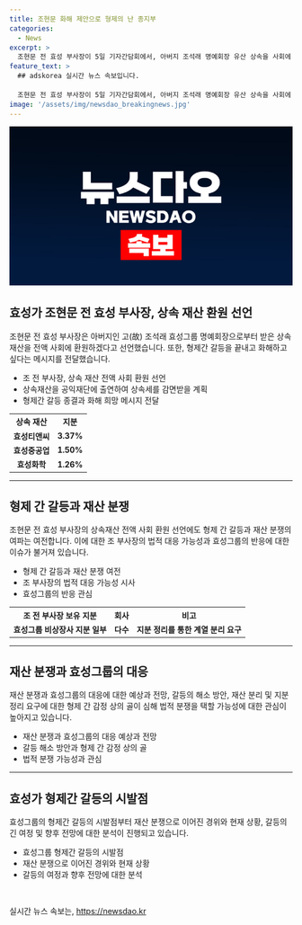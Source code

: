 ```yaml
---
title: 조현문 화해 제안으로 형제의 난 종지부
categories:
  - News
excerpt: >
  조현문 전 효성 부사장이 5일 기자간담회에서, 아버지 조석래 명예회장 유산 상속을 사회에 환원하고, 화해를 원한다고 밝혔다. 상속 재산을 공익재단에 출연할 예정이며, 법정 분쟁 가능성도 시사했다. 형제 간 갈등이 여전히 남아있으나, 선친의 유언에 따라 화해를 원하며, 공정거래법상 계열 분리 요건을 강조했다. 형제들의 협조가 필요하며, 효성그룹은 공식적으로 반응하지 않았다.경영권 분쟁이 아니라 계열 분리를 요구하는 입장이며, 압수수색과 공정거래법상 계열 분리 요건 충족을 요청하고 있다. 별세한 조 명예회장이 남긴 지분을 완료한 형제들은 평화롭게 해결하기 어렵다는 입장이다. 【서울=】고 승민 기자에 따르면, 검찰은 관련 회사를 통한 비자금 조성 혐의를 조사 중이다. 10년 전 형제 간 분쟁이 시작되어 선친의 유언에 따른 상속과 계열 분리를 요구하는 현 상황에 진전이 없는 것으로 평가된다.
feature_text: >
  ## adskorea 실시간 뉴스 속보입니다.

  조현문 전 효성 부사장이 5일 기자간담회에서, 아버지 조석래 명예회장 유산 상속을 사회에 환원하고, 화해를 원한다고 밝혔다. 상속 재산을 공익재단에 출연할 예정이며, 법정 분쟁 가능성도 시사했다. 형제 간 갈등이 여전히 남아있으나, 선친의 유언에 따라 화해를 원하며, 공정거래법상 계열 분리 요건을 강조했다. 형제들의 협조가 필요하며, 효성그룹은 공식적으로 반응하지 않았다.경영권 분쟁이 아니라 계열 분리를 요구하는 입장이며, 압수수색과 공정거래법상 계열 분리 요건 충족을 요청하고 있다. 별세한 조 명예회장이 남긴 지분을 완료한 형제들은 평화롭게 해결하기 어렵다는 입장이다. 【서울=】고 승민 기자에 따르면, 검찰은 관련 회사를 통한 비자금 조성 혐의를 조사 중이다. 10년 전 형제 간 분쟁이 시작되어 선친의 유언에 따른 상속과 계열 분리를 요구하는 현 상황에 진전이 없는 것으로 평가된다.
image: '/assets/img/newsdao_breakingnews.jpg'
---
```


<p><img src="/assets/img/newsdao_breakingnews.jpg" alt="adskorea 속보" /></p>

<h2 data-ke-size="size26">효성가 조현문 전 효성 부사장, 상속 재산 환원 선언</h2>

<p data-ke-size="size16">조현문 전 효성 부사장은 아버지인 고(故) 조석래 효성그룹 명예회장으로부터 받은 상속재산을 전액 사회에 환원하겠다고 선언했습니다. 또한, 형제간 갈등을 끝내고 화해하고 싶다는 메시지를 전달했습니다. </p>

<ul>
<li>조 전 부사장, 상속 재산 전액 사회 환원 선언</li>
<li>상속재산을 공익재단에 출연하여 상속세를 감면받을 계획</li>
<li>형제간 갈등 종결과 화해 희망 메시지 전달</li>
</ul>

<table>
    <tr>
        <th>상속 재산</th>
        <th>지분</th>
    </tr>
    <tr>
        <td style="text-align: center; height: 17px;"><b>효성티앤씨</b></td>
        <td style="text-align: center; height: 17px;"><b>3.37%</b></td>
    </tr>
    <tr>
        <td style="text-align: center; height: 17px;"><b>효성중공업</b></td>
        <td style="text-align: center; height: 17px;"><b>1.50%</b></td>
    </tr>
    <tr>
        <td style="text-align: center; height: 17px;"><b>효성화학</b></td>
        <td style="text-align: center; height: 17px;"><b>1.26%</b></td>
    </tr>
</table>

<hr>

<h2 data-ke-size="size26">형제 간 갈등과 재산 분쟁</h2>

<p data-ke-size="size16">조현문 전 효성 부사장의 상속재산 전액 사회 환원 선언에도 형제 간 갈등과 재산 분쟁의 여파는 여전합니다. 이에 대한 조 부사장의 법적 대응 가능성과 효성그룹의 반응에 대한 이슈가 불거져 있습니다.</p>

<ul>
<li>형제 간 갈등과 재산 분쟁 여전</li>
<li>조 부사장의 법적 대응 가능성 시사</li>
<li>효성그룹의 반응 관심</li>
</ul>

<table>
    <tr>
        <th>조 전 부사장 보유 지분</th>
        <th>회사</th>
        <th>비고</th>
    </tr>
    <tr>
        <td style="text-align: center; height: 17px;"><b>효성그룹 비상장사 지분 일부</b></td>
        <td style="text-align: center; height: 17px;"><b>다수</b></td>
        <td style="text-align: center; height: 17px;"><b>지분 정리를 통한 계열 분리 요구</b></td>
    </tr>
</table>

<hr>

<h2 data-ke-size="size26">재산 분쟁과 효성그룹의 대응</h2>

<p data-ke-size="size16">재산 분쟁과 효성그룹의 대응에 대한 예상과 전망, 갈등의 해소 방안, 재산 분리 및 지분 정리 요구에 대한 형제 간 감정 상의 골이 심해 법적 분쟁을 택할 가능성에 대한 관심이 높아지고 있습니다.</p>

<ul>
<li>재산 분쟁과 효성그룹의 대응 예상과 전망</li>
<li>갈등 해소 방안과 형제 간 감정 상의 골</li>
<li>법적 분쟁 가능성과 관심</li>
</ul>

<hr>

<h2 data-ke-size="size26">효성가 형제간 갈등의 시발점</h2>

<p data-ke-size="size16">효성그룹의 형제간 갈등의 시발점부터 재산 분쟁으로 이어진 경위와 현재 상황, 갈등의 긴 여정 및 향후 전망에 대한 분석이 진행되고 있습니다.</p>

<ul>
<li>효성그룹 형제간 갈등의 시발점</li>
<li>재산 분쟁으로 이어진 경위와 현재 상황</li>
<li>갈등의 여정과 향후 전망에 대한 분석</li>
</ul>

<p data-ke-size="size16">&nbsp;</p>
실시간 뉴스 속보는, <a href="https://newsdao.kr" rel="dofollow">https://newsdao.kr</a>


